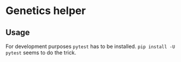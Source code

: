 # Genetics helper

## Usage

For development purposes `pytest` has to be installed. `pip install -U pytest` seems to do the trick. 


